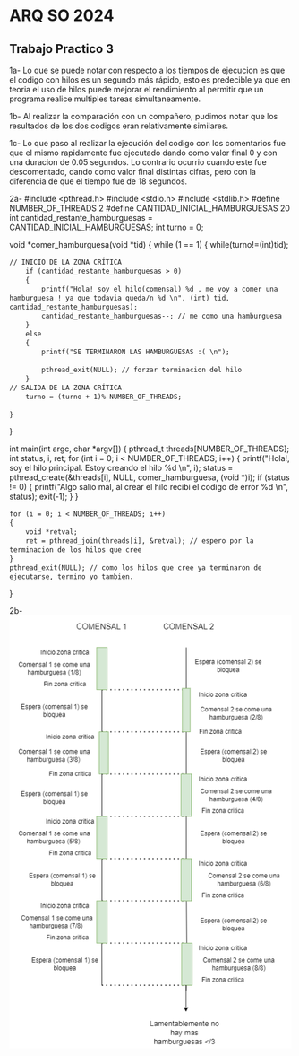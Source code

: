 # ARQ SO 2024
## Trabajo Practico 3

1a- Lo que se puede notar con respecto a los tiempos de ejecucion es que el codigo con hilos es un segundo más rápido, esto es predecible ya que en teoria el uso de hilos puede mejorar el rendimiento al permitir que un programa realice multiples tareas simultaneamente.

1b- Al realizar la comparación con un compañero, pudimos notar que los resultados de los dos codigos eran relativamente similares.

1c- Lo que paso al realizar la ejecución del codigo con los comentarios fue que el mismo rapidamente fue ejecutado dando como valor final 0 y con una duracion de 0.05 segundos. Lo contrario ocurrio cuando este fue descomentado, dando como valor final distintas cifras, pero con la diferencia de que el tiempo fue de 18 segundos.

2a- 
#include <pthread.h>
#include <stdio.h>
#include <stdlib.h>
#define NUMBER_OF_THREADS 2
#define CANTIDAD_INICIAL_HAMBURGUESAS 20
int cantidad_restante_hamburguesas = CANTIDAD_INICIAL_HAMBURGUESAS;
int turno = 0;


void *comer_hamburguesa(void *tid)
{
	while (1 == 1)
	{ 
		while(turno!=(int)tid);
		
    // INICIO DE LA ZONA CRÍTICA
		if (cantidad_restante_hamburguesas > 0)
		{
			printf("Hola! soy el hilo(comensal) %d , me voy a comer una hamburguesa ! ya que todavia queda/n %d \n", (int) tid, cantidad_restante_hamburguesas);
			cantidad_restante_hamburguesas--; // me como una hamburguesa
		}
		else
		{
			printf("SE TERMINARON LAS HAMBURGUESAS :( \n");

			pthread_exit(NULL); // forzar terminacion del hilo
		}
    // SALIDA DE LA ZONA CRÍTICA   
		turno = (turno + 1)% NUMBER_OF_THREADS;

	}
}

int main(int argc, char *argv[])
{
	pthread_t threads[NUMBER_OF_THREADS];
	int status, i, ret;
	for (int i = 0; i < NUMBER_OF_THREADS; i++)
	{
		printf("Hola!, soy el hilo principal. Estoy creando el hilo %d \n", i);
		status = pthread_create(&threads[i], NULL, comer_hamburguesa, (void *)i);
		if (status != 0)
		{
			printf("Algo salio mal, al crear el hilo recibi el codigo de error %d \n", status);
			exit(-1);
		}
	}

	for (i = 0; i < NUMBER_OF_THREADS; i++)
	{
		void *retval;
		ret = pthread_join(threads[i], &retval); // espero por la terminacion de los hilos que cree
	}
	pthread_exit(NULL); // como los hilos que cree ya terminaron de ejecutarse, termino yo tambien.
}

2b- <img src="./grafico.drawio.png">